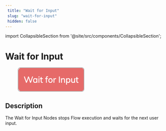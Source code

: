 ```yaml
---
 title: "Wait for Input" 
 slug: "wait-for-input" 
 hidden: false 
---
```

import CollapsibleSection from '@site/src/components/CollapsibleSection';

# Wait for Input

<figure>
  <img class="image-center" src="../../../../../static/img/_assets/ai/build/node-reference/logic/wait-for-input.png" width="50%" />
</figure>

## Description

The Wait for Input Nodes stops Flow execution and waits for the next user input.